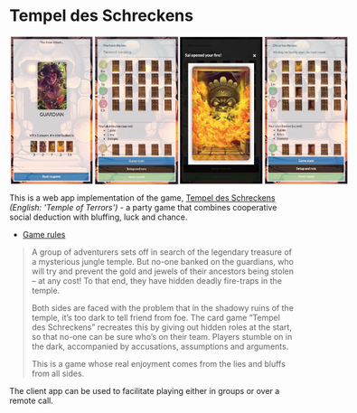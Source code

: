 # Tempel des Schreckens

<div style="display: flex; justify-content: space-around;">
  <img alt="Tempel des Schreckens" src="./assets/role-distribution.png" width="150" />
  <img alt="Tempel des Schreckens" src="./assets/new-round.png" width="150" />
  <img alt="Tempel des Schreckens" src="./assets/fire-flip.png" width="150" />
  <img alt="Tempel des Schreckens" src="./assets/round-progress.png" width="150" />
</div>

This is a web app implementation of the game, [Tempel des Schreckens](https://www.spiel-des-jahres.de/en/games/tempel-des-schreckens/) *(English: 'Temple of Terrors')* - a party game that combines cooperative social deduction with bluffing, luck and chance.

- [Game rules](RULES.md)

> A group of adventurers sets off in search of the legendary treasure of a mysterious jungle temple. But no-one banked on the guardians, who will try and prevent the gold and jewels of their ancestors being stolen – at any cost! To that end, they have hidden deadly fire-traps in the temple.
> 
> Both sides are faced with the problem that in the shadowy ruins of the temple, it’s too dark to tell friend from foe. The card game “Tempel des Schreckens” recreates this by giving out hidden roles at the start, so that no-one can be sure who’s on their team. Players stumble on in the dark, accompanied by accusations, assumptions and arguments.
> 
> This is a game whose real enjoyment comes from the lies and bluffs from all sides.

The client app can be used to facilitate playing either in groups or over a remote call.
